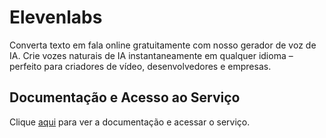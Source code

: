 # Elevenlabs

Converta texto em fala online gratuitamente com nosso gerador de voz de IA. Crie vozes naturais de IA instantaneamente em qualquer idioma – perfeito para criadores de vídeo, desenvolvedores e empresas.

## Documentação e Acesso ao Serviço

Clique [aqui](https://elevenlabs.io) para ver a documentação e acessar o serviço.